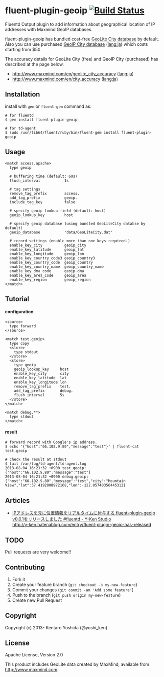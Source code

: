 # fluent-plugin-geoip [![Build Status](https://travis-ci.org/y-ken/fluent-plugin-geoip.png?branch=master)](https://travis-ci.org/y-ken/fluent-plugin-geoip)

Fluentd Output plugin to add information about geographical location of IP addresses with Maxmind GeoIP databases.

fluent-plugin-geoip has bundled cost-free [GeoLite City database](http://dev.maxmind.com/geoip/legacy/geolite/) by default.  
Also you can use purchased [GeoIP City database](http://www.maxmind.com/en/city) ([lang:ja](http://www.maxmind.com/ja/city)) which costs starting from $50.  

The accuracy details for GeoLite City (free) and GeoIP City (purchased) has described at the page below.

* http://www.maxmind.com/en/geolite_city_accuracy ([lang:ja](http://www.maxmind.com/ja/geolite_city_accuracy))
* http://www.maxmind.com/en/city_accuracy ([lang:ja](http://www.maxmind.com/ja/city_accuracy))

## Installation

install with `gem` or `fluent-gem` command as:

```
# for fluentd
$ gem install fluent-plugin-geoip

# for td-agent
$ sudo /usr/lib64/fluent/ruby/bin/fluent-gem install fluent-plugin-geoip
```

## Usage

```
<match access.apache>
  type geoip

  # buffering time (default: 60s)
  flush_interval           1s

  # tag settings
  remove_tag_prefix        access.
  add_tag_prefix           geoip.
  include_tag_key          false

  # specify geoip lookup field (default: host)
  geoip_lookup_key         host

  # specify geoip database (using bundled GeoLiteCity databse by default)
  geoip_database           'data/GeoLiteCity.dat'

  # record settings (enable more than one keys required.)
  enable_key_city          geoip_city
  enable_key_latitude      geoip_lat
  enable_key_longitude     geoip_lon
  enable_key_country_code3 geoip_country3
  enable_key_country_code  geoip_country
  enable_key_country_name  geoip_country_name
  enable_key_dma_code      geoip_dma
  enable_key_area_code     geoip_area
  enable_key_region        geoip_region
</match>
```

## Tutorial

#### configuration

```
<source>
  type forward
</source>

<match test.geoip>
  type copy
  <store>
    type stdout
  </store>
  <store>
    type geoip
    geoip_lookup_key     host
    enable_key_city      city
    enable_key_latitude  lat
    enable_key_longitude lon
    remove_tag_prefix    test.
    add_tag_prefix       debug.
    flush_interval       5s
  </store>
</match>

<match debug.**>
  type stdout
</match>
```

#### result

```
# forward record with Google's ip address.
$ echo '{"host":"66.102.9.80","message":"test"}' | fluent-cat test.geoip

# check the result at stdout
$ tail /var/log/td-agent/td-agent.log
2013-08-04 16:21:32 +0900 test.geoip: {"host":"66.102.9.80","message":"test"}
2013-08-04 16:21:32 +0900 debug.geoip: {"host":"66.102.9.80","message":"test","city":"Mountain View","lat":37.4192008972168,"lon":-122.05740356445312}
```

## Articles

* [IPアドレスを元に位置情報をリアルタイムに付与する fluent-plugin-geoip v0.0.1をリリースしました #fluentd - Y-Ken Studio](http://y-ken.hatenablog.com/entry/fluent-plugin-geoip-has-released)  
http://y-ken.hatenablog.com/entry/fluent-plugin-geoip-has-released

## TODO

Pull requests are very welcome!!

## Contributing

1. Fork it
2. Create your feature branch (`git checkout -b my-new-feature`)
3. Commit your changes (`git commit -am 'Add some feature'`)
4. Push to the branch (`git push origin my-new-feature`)
5. Create new Pull Request

## Copyright

Copyright (c) 2013- Kentaro Yoshida (@yoshi_ken)

## License

Apache License, Version 2.0

This product includes GeoLite data created by MaxMind, available from
<a href="http://www.maxmind.com">http://www.maxmind.com</a>.
